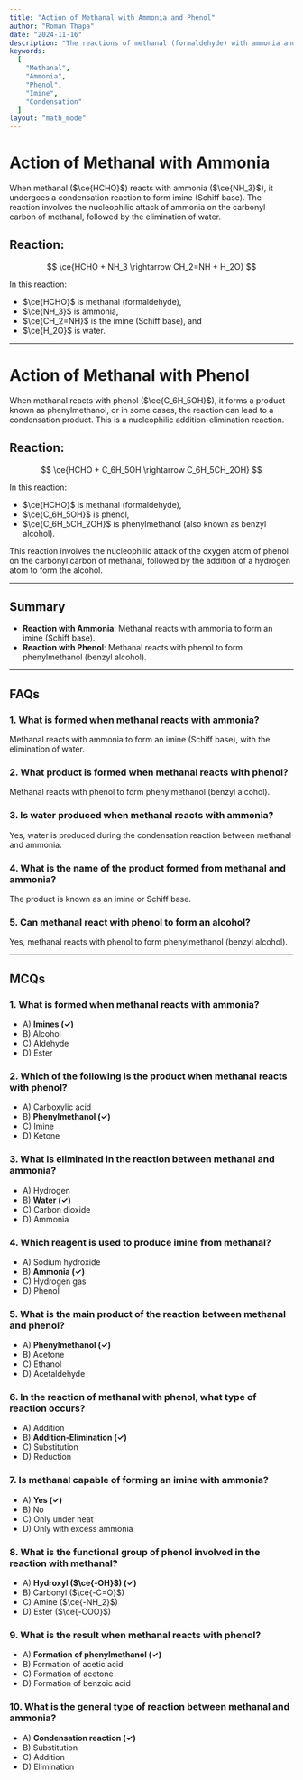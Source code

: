 ```yaml
---
title: "Action of Methanal with Ammonia and Phenol"
author: "Roman Thapa"
date: "2024-11-16"
description: "The reactions of methanal (formaldehyde) with ammonia and phenol lead to the formation of important products, such as imines and phenolic derivatives."
keywords:
  [
    "Methanal",
    "Ammonia",
    "Phenol",
    "Imine",
    "Condensation"
  ]
layout: "math_mode"
---
```


# Action of Methanal with Ammonia

When methanal ($\ce{HCHO}$) reacts with ammonia ($\ce{NH_3}$), it undergoes a condensation reaction to form imine (Schiff base). The reaction involves the nucleophilic attack of ammonia on the carbonyl carbon of methanal, followed by the elimination of water.

## Reaction:

$$
\ce{HCHO + NH_3 \rightarrow CH_2=NH + H_2O}
$$

In this reaction:
- $\ce{HCHO}$ is methanal (formaldehyde),
- $\ce{NH_3}$ is ammonia,
- $\ce{CH_2=NH}$ is the imine (Schiff base), and
- $\ce{H_2O}$ is water.

---

# Action of Methanal with Phenol

When methanal reacts with phenol ($\ce{C_6H_5OH}$), it forms a product known as phenylmethanol, or in some cases, the reaction can lead to a condensation product. This is a nucleophilic addition-elimination reaction.

## Reaction:

$$
\ce{HCHO + C_6H_5OH \rightarrow C_6H_5CH_2OH}
$$

In this reaction:
- $\ce{HCHO}$ is methanal (formaldehyde),
- $\ce{C_6H_5OH}$ is phenol,
- $\ce{C_6H_5CH_2OH}$ is phenylmethanol (also known as benzyl alcohol).

This reaction involves the nucleophilic attack of the oxygen atom of phenol on the carbonyl carbon of methanal, followed by the addition of a hydrogen atom to form the alcohol.

---

## Summary

- **Reaction with Ammonia**: Methanal reacts with ammonia to form an imine (Schiff base).
- **Reaction with Phenol**: Methanal reacts with phenol to form phenylmethanol (benzyl alcohol).

---

## FAQs

### 1. What is formed when methanal reacts with ammonia?

Methanal reacts with ammonia to form an imine (Schiff base), with the elimination of water.

### 2. What product is formed when methanal reacts with phenol?

Methanal reacts with phenol to form phenylmethanol (benzyl alcohol).

### 3. Is water produced when methanal reacts with ammonia?

Yes, water is produced during the condensation reaction between methanal and ammonia.

### 4. What is the name of the product formed from methanal and ammonia?

The product is known as an imine or Schiff base.

### 5. Can methanal react with phenol to form an alcohol?

Yes, methanal reacts with phenol to form phenylmethanol (benzyl alcohol).

---

## MCQs

### 1. What is formed when methanal reacts with ammonia?

- A) **Imines (✓)**
- B) Alcohol
- C) Aldehyde
- D) Ester

### 2. Which of the following is the product when methanal reacts with phenol?

- A) Carboxylic acid
- B) **Phenylmethanol (✓)**
- C) Imine
- D) Ketone

### 3. What is eliminated in the reaction between methanal and ammonia?

- A) Hydrogen
- B) **Water (✓)**
- C) Carbon dioxide
- D) Ammonia

### 4. Which reagent is used to produce imine from methanal?

- A) Sodium hydroxide
- B) **Ammonia (✓)**
- C) Hydrogen gas
- D) Phenol

### 5. What is the main product of the reaction between methanal and phenol?

- A) **Phenylmethanol (✓)**
- B) Acetone
- C) Ethanol
- D) Acetaldehyde

### 6. In the reaction of methanal with phenol, what type of reaction occurs?

- A) Addition
- B) **Addition-Elimination (✓)**
- C) Substitution
- D) Reduction

### 7. Is methanal capable of forming an imine with ammonia?

- A) **Yes (✓)**
- B) No
- C) Only under heat
- D) Only with excess ammonia

### 8. What is the functional group of phenol involved in the reaction with methanal?

- A) **Hydroxyl ($\ce{-OH}$) (✓)**
- B) Carbonyl ($\ce{-C=O}$)
- C) Amine ($\ce{-NH_2}$)
- D) Ester ($\ce{-COO}$)

### 9. What is the result when methanal reacts with phenol?

- A) **Formation of phenylmethanol (✓)**
- B) Formation of acetic acid
- C) Formation of acetone
- D) Formation of benzoic acid

### 10. What is the general type of reaction between methanal and ammonia?

- A) **Condensation reaction (✓)**
- B) Substitution
- C) Addition
- D) Elimination
